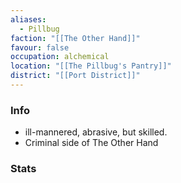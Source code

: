 ```yaml
---
aliases:
  - Pillbug
faction: "[[The Other Hand]]"
favour: false
occupation: alchemical
location: "[[The Pillbug's Pantry]]"
district: "[[Port District]]"
---
```

### Info 
- ill-mannered, abrasive, but skilled.
- Criminal side of The Other Hand 

### Stats 
